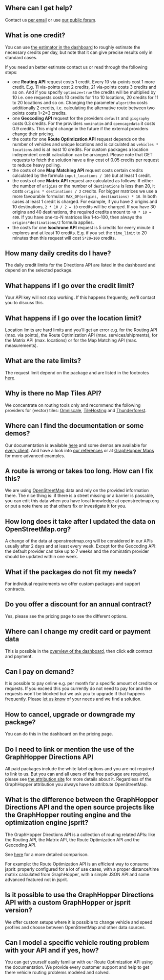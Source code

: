 ## Where can I get help?

Contact us [per email](https://graphhopper.com/#contact) or use [our public forum](https://discuss.graphhopper.com/c/directions-api).

## What is one credit?

You can use [the estimator in the dashboard](https://graphhopper.com/dashboard/#/pricing) to roughly estimate the necessary credits per day, but note that it can give precise results only in standard cases. 

If you need an better estimate contact us or read through the following steps:

 * one **Routing API** request costs 1 credit. Every 10 via-points cost 1 more credit. E.g. 11 via-points cost 2 credits, 21 via-points costs 3 credits and so on. And if you specify `optimize=true` the credits will be multiplied by 10 i.e. one requests costs 10 credits for 1 to 10 locations, 20 credits for 11 to 20 locations and so on.
   Changing the parameter `algorithm` costs additionally 2 credits, i.e. calculating the alternative route between two points costs 1+2=3 credits.
 * one **Geocoding API** request for the providers `default` and `gisgraphy` costs 0.3 credits. For the providers `nominatim` and `opencagedata` it costs 0.9 credits. This might change in the future if the external providers change their pricing.
 * the costs for one **Route Optimization API** request depends on the number of vehicles and unique locations and is calculated as `vehicles * locations` and is at least 10 credits. For custom packages a location independent credit calculation can be arranged. Please note that GET requests to fetch the solution have a tiny cost of 0.05 credits per request to reduce heavy polling.
 * the costs of one **Map Matching API** request costs certain credits calculated by the formula `input_locations / 100` but at least 1 credit.
 * the costs of one **Matrix API** request are calculated as follows: If either the number of `origins` or the number of `destinations` is less than 20, it costs `origins * destinations / 2` credits. For bigger matrices we use a more favourable formular: `MAX_OF(origins, destinations) * 10`. In both cases at least 1 credit is charged. For example, if you have 2 origins and 10 destinations, `2 * 10 / 2 = 10` credits will be charged. If you have 30 origins and 40 destinations, the required credits amount to `40 * 10 = 400`. If you have one-to-N matrices like 1-to-100, then always the `origins*destinations/2` formula applies.
 * the costs for one **Isochrone API** request is 5 credits for every minute it explores and at least 10 credits. E.g. if you set the `time_limit` to 20 minutes then this request will cost `5*20=100` credits.
  
## How many daily credits do I have?

The daily credit limits for the Directions API are listed in the dashboard and depend on the selected package. 

## What happens if I go over the credit limit?

Your API key will not stop working. If this happens frequently, we'll contact you to discuss
this.

## What happens if I go over the location limit?

Location limits are hard limits and you'll get an error e.g. for the Routing API (max. via points), 
the Route Optimization API (max. services/shipments), for the Matrix API (max. locations) or for the Map Matching API (max. measurements).

## What are the rate limits?

The request limit depend on the package and are listed in the footnotes
[here](https://www.graphhopper.com/pricing/).

## Why is there no Map Tiles API?

We concentrate on routing tools only and recommend the following providers for (vector) tiles: [Omniscale](https://omniscale.com/), 
[TileHosting](https://www.tilehosting.com/) and [Thunderforest](http://thunderforest.com/).

## Where can I find the documentation or some demos?

Our documentation is available [here](./index.md) and some demos are available for [every client](./index.md#api-clients-and-examples).
And have a look into [our references](https://graphhopper.com/#usecases) or at [GraphHopper Maps](https://graphhopper.com/maps/) for more advanced examples.

## A route is wrong or takes too long. How can I fix this?

We are using [OpenStreetMap](https://www.openstreetmap.org) data and rely on the provided information there.
The nice thing is: if there is a street missing or a barrier is passable, you can edit this data when you have local knowledge at
openstreetmap.org or put a note there so that others fix or investigate it for you.

## How long does it take after I updated the data on OpenStreetMap.org?

A change of the data at openstreetmap.org will be considered in our APIs usually after 2 days 
and at least every week. Except for the Geocoding API: the default provider can take up to 7
weeks and the nominatim provider should be updated within one week.

## What if the packages do not fit my needs?

For individual requirements we offer custom packages and support contracts.

## Do you offer a discount for an annual contract?

Yes, please see the pricing page to see the different options.

## Where can I change my credit card or payment data

This is possible in the [overview of the dashboard](https://graphhopper.com/dashboard/#/overview), then click edit
contract and payment.

## Can I pay on demand?

It is possible to pay online e.g. per month for a specific amount of credits or requests. If you exceed this you currently do not 
need to pay for and the requests won't be blocked but we ask you to upgrade if that happens frequently.
Please [let us know](https://graphhopper.com/#contact) of your needs and we find a solution.


## How to cancel, upgrade or downgrade my package?

You can do this in the dashboard on the pricing page.


## Do I need to link or mention the use of the GraphHopper Directions API

All paid packages include the white label options and you are not required
to link to us. But you can and all users of the free package are required, please see
[the attribution site](https://graphhopper.com/api/1/docs/#attribution) for more details about it. 
Regardless of the GraphHopper attribution you always have to attribtute OpenStreetMap.


## What is the difference between the GraphHopper Directions API and the open source projects like the GraphHopper routing engine and the optimization engine jsprit?

The GraphHopper Directions API is a collection of routing related APIs: like the Routing API, the Matrix API, the Route Optimization API and the Geocoding API. 

See [here](https://www.graphhopper.com/open-source/) for a more detailed comparison.

For example: the Route Optimization API is an efficient way to consume jsprit: properly configured for a lot of use cases, 
with a proper distance/time matrix calculated from GraphHopper, with a simple JSON API and some advanced featured not in jsprit.

## Is it possible to use the GraphHopper Directions API with a custom GraphHopper or jsprit version?

We offer custom setups where it is possible to change vehicle and speed profiles and choose between
OpenStreetMap and other data sources.

## Can I model a specific vehicle routing problem with your API and if yes, how?

You can get yourself easily familiar with our Route Optimization API using the documentation.
We provide every customer support and help to get there vehicle routing problems modeled and solved.
